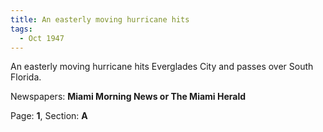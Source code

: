 ```yaml
---  
title: An easterly moving hurricane hits  
tags:  
  - Oct 1947  
---  
```

  
An easterly moving hurricane hits Everglades City and passes over South Florida.  
  
Newspapers: **Miami Morning News or The Miami Herald**  
  
Page: **1**, Section: **A** 
